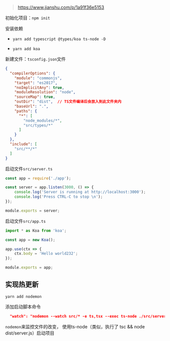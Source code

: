 > https://www.jianshu.com/p/1a91f36e5153

初始化项目：`npm init`

安装依赖

  - `yarn add typescript @types/koa ts-node -D`
  
  - `yarn add koa`

新建文件：`tsconfig.json`文件

```json
{
  "compilerOptions": {
    "module": "commonjs",
    "target": "es2017",
    "noImplicitAny": true,
    "moduleResolution": "node",
    "sourceMap": true,
    "outDir": "dist",  // TS文件编译后会放入到此文件夹内
    "baseUrl": ".",
    "paths": {
      "*": [
        "node_modules/*",
        "src/types/*"
      ]
    }
  },
  "include": [
    "src/**/*"
  ]
}

```

启动文件`src/server.ts`

```javascript
const app = require('./app');

const server = app.listen(3000, () => {
    console.log('Server is running at http://localhost:3000');
    console.log('Press CTRL-C to stop \n');
});

module.exports = server;

```

启动文件`src/app.ts`

```javascript
import * as Koa from 'koa';

const app = new Koa();

app.use(ctx => {
    ctx.body = 'Hello world232';
});

module.exports = app;

```

## 实现热更新

`yarn add nodemon`

添加启动脚本命令

```JSON
  "watch": "nodemon --watch src/* -e ts,tsx --exec ts-node ./src/server.ts",
```

`nodemon`来监控文件的改变， 使用ts-node（类似，执行了 tsc && node dist/server.js）启动项目
